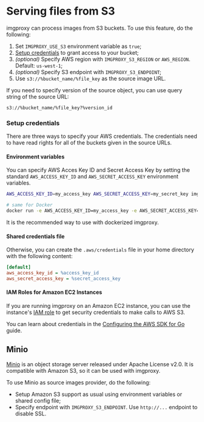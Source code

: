 # Serving files from S3

imgproxy can process images from S3 buckets. To use this feature, do the following:

1. Set `IMGPROXY_USE_S3` environment variable as `true`;
2. [Setup credentials](#setup-credentials) to grant access to your bucket;
3. _(optional)_ Specify AWS region with `IMGPROXY_S3_REGION` or `AWS_REGION`. Default: `us-west-1`;
4. _(optional)_ Specify S3 endpoint with `IMGPROXY_S3_ENDPOINT`;
5. Use `s3://%bucket_name/%file_key` as the source image URL.

If you need to specify version of the source object, you can use query string of the source URL:

```
s3://%bucket_name/%file_key?%version_id
```

### Setup credentials

There are three ways to specify your AWS credentials. The credentials need to have read rights for all of the buckets given in the source URLs.

#### Environment variables

You can specify AWS Acces Key ID and Secret Access Key by setting the standard `AWS_ACCESS_KEY_ID` and `AWS_SECRET_ACCESS_KEY` environment variables.

``` bash
AWS_ACCESS_KEY_ID=my_access_key AWS_SECRET_ACCESS_KEY=my_secret_key imgproxy

# same for Docker
docker run -e AWS_ACCESS_KEY_ID=my_access_key -e AWS_SECRET_ACCESS_KEY=my_secret_key -it darthsim/imgproxy
```

It is the recommended way to use with dockerized imgproxy.

#### Shared credentials file

Otherwise, you can create the `.aws/credentials` file in your home directory with the following content:

```ini
[default]
aws_access_key_id = %access_key_id
aws_secret_access_key = %secret_access_key
```

#### IAM Roles for Amazon EC2 Instances

If you are running imgproxy on an Amazon EC2 instance, you can use the instance's [IAM role](https://docs.aws.amazon.com/AWSEC2/latest/UserGuide/iam-roles-for-amazon-ec2.html) to get security credentials to make calls to AWS S3.

You can learn about credentials in the [Configuring the AWS SDK for Go](https://docs.aws.amazon.com/sdk-for-go/v1/developer-guide/configuring-sdk.html) guide.

## Minio

[Minio](https://github.com/minio/minio) is an object storage server released under Apache License v2.0. It is compatible with Amazon S3, so it can be used with imgproxy.

To use Minio as source images provider, do the following:

* Setup Amazon S3 support as usual using environment variables or shared config file;
* Specify endpoint with `IMGPROXY_S3_ENDPOINT`. Use `http://...` endpoint to disable SSL.
